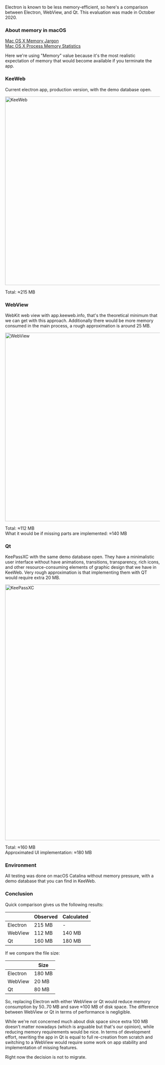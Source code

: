 Electron is known to be less memory-efficient, so here's a comparison between Electron, WebView, and Qt. This evaluation was made in October 2020.

### About memory in macOS

[Mac OS X Memory Jargon](https://apple.stackexchange.com/questions/284464/how-is-the-memory-column-calculated-in-activity-monitor)  
[Mac OS X Process Memory Statistics](https://www.mikeash.com/pyblog/friday-qa-2009-06-19-mac-os-x-process-memory-statistics.html)  

Here we're using "Memory" value because it's the most realistic expectation of memory that would become available if you terminate the app.

### KeeWeb
Current electron app, production version, with the demo database open.

<img width="615" alt="KeeWeb" src="https://user-images.githubusercontent.com/633557/94986318-2a51ca00-055e-11eb-8aff-cf4506279b9c.png">

Total: ≈215 MB

### WebView
WebKit web view with app.keeweb.info, that's the theoretical minimum that we can get with this approach. Additionally there would be more memory consumed in the main process, a rough approximation is around 25 MB.

<img width="615" alt="WebView" src="https://user-images.githubusercontent.com/633557/94986319-30e04180-055e-11eb-9a76-70117af26148.png">

Total: ≈112 MB  
What it would be if missing parts are implemented: ≈140 MB

### Qt

KeePassXC with the same demo database open. They have a minimalistic user interface without have animations, transitions, transparency, rich icons, and other resource-consuming elements of graphic design that we have in KeeWeb. Very rough approximation is that implementing them with QT would require extra 20 MB.  

<img width="834" alt="KeePassXC" src="https://user-images.githubusercontent.com/633557/94986320-35a4f580-055e-11eb-91d1-c052bebd76ac.png">

Total: ≈160 MB  
Approximated UI implementation: ≈180 MB  

### Environment

All testing was done on macOS Catalina without memory pressure, with a demo database that you can find in KeeWeb.

### Conclusion

Quick comparison gives us the following results:

|          | Observed | Calculated |
|----------|----------|------------|
| Electron | 215 MB   | -          |
| WebView  | 112 MB   | 140 MB     |
| Qt       | 160 MB   | 180 MB     |

If we compare the file size:

|          | Size   |
|----------|--------|
| Electron | 180 MB |
| WebView  | 20 MB  |
| Qt       | 80 MB  |

So, replacing Electron with either WebView or Qt would reduce memory consumption by 50..70 MB and save ≈100 MB of disk space. The difference between WebView or Qt in terms of performance is negligible.

While we're not concerned much about disk space since extra 100 MB doesn't matter nowadays (which is arguable but that's our opinion), while reducing memory requirements would be nice. In terms of development effort, rewriting the app in Qt is equal to full re-creation from scratch and switching to a WebView would require some work on app stability and implementation of missing features.

Right now the decision is not to migrate.